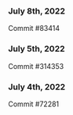 ### July 8th, 2022

Commit #83414

### July 5th, 2022

Commit #314353


### July 4th, 2022

Commit #72281
